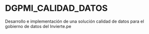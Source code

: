 # DGPMI_CALIDAD_DATOS
Desarrollo e implementación de una solución calidad de datos para el gobierno de datos del Invierte.pe

